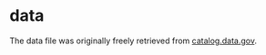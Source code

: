 # data

The data file was originally freely retrieved from [catalog.data.gov](https://catalog.data.gov/dataset/electric-vehicle-population-data).